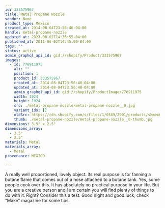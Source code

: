 ```yaml
---
id: 333575967
title: Metal Propane Nozzle
vendor: None
product_type: Mexico
created_at: 2014-08-04T23:56:46-04:00
handle: metal-propane-nozzle
updated_at: 2023-08-02T14:36:55-04:00
published_at: 2011-06-02T14:45:00-04:00
tags: ""
status: active
admin_graphql_api_id: gid://shopify/Product/333575967
images:
  - id: 776911975
    alt: ""
    position: 1
    product_id: 333575967
    created_at: 2014-08-04T23:56:48-04:00
    updated_at: 2014-08-04T23:56:48-04:00
    admin_graphql_api_id: gid://shopify/ProductImage/776911975
    width: 1024
    height: 1024
    src: ./metal-propane-nozzle/metal-propane-nozzle__0.jpg
    variant_ids: []
    oldSrc: https://cdn.shopify.com/s/files/1/0589/2901/products/skmex0076.tif.jpeg?v=1407211008
    thumb: ./metal-propane-nozzle/metal-propane-nozzle__0-thumb.jpg
dimensions: 3.5" x 2.5"
dimensions_array:
  - 3.5"
  - 2.5"
materials: Metal
materials_array:
  - Metal
provenance: MEXICO

---
```


A really well proportioned, lovely object. Its real purpose is for fanning a butane flame that comes out of a hose attached to a butane tank. Yes, some people cook over this. It has absolutely no practical purpose in your life. But you are a creative person and I am certain you will find plenty of things to do with it. Right? Consider this a test. Good night and good luck; check “Make” magazine for some tips.